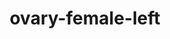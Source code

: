 ---
title: ovary-female-left
release_version: v1.1
hra_release_version:
  - v1.1
model_type: ref-organs
description: '[This reference organ](https://hubmapconsortium.github.io/ccf/pages/ccf-3d-reference-library.html) was created using data from the Visible Human Female, provided by the National Library of Medicine.'
creators:
  - 0000-0003-4066-7531
project_leads:
  - 0000-0002-3321-6137
reviewers:
  - 0000-0001-8854-5301
  - 0000-0003-1980-6840
creation_date: 2021-12-01T00:00:00
license: CC BY 4.0
publisher:  HuBMAP 
funder:  National Institutes of Health 
award_number:  OT2OD026671 
hubmap_id:  HBM822.TTPW.598 
datatable: VH_F_Ovary_L.glb
doi: https://doi.org/10.48539/HBM822.TTPW.598
---
